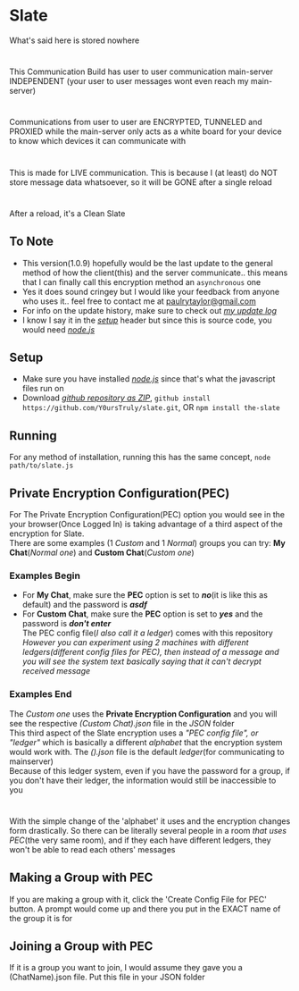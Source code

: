 # Slate
What's said here is stored nowhere
#
This Communication Build has user to user communication main-server INDEPENDENT (your user to user messages wont even reach my main-server)
#
Communications from user to user are ENCRYPTED, TUNNELED and PROXIED while the main-server only acts as a white board for your device to know which devices it can communicate with
#
This is made for LIVE communication. This is because I (at least) do NOT store message data whatsoever, so it will be GONE after a single reload
#
After a reload, it's a Clean Slate

## To Note
- This version(1.0.9) hopefully would be the last update to the general method of how the client(this) and the server communicate.. this means that I can finally call this encryption method an `asynchronous` one
- Yes it does sound cringey but I would like your feedback from anyone who uses it.. feel free to contact me at [paulrytaylor@gmail.com](mailto:paulrytaylor@gmail.com)
- For info on the update history, make sure to check out *[my update log](https://github.com/Y0ursTruly/slate/blob/master/UpdateLog.md)*
- I know I say it in the *[setup](#setup)* header but since this is source code, you would need *[node.js](https://nodejs.org/)*

## Setup
- Make sure you have installed *[node.js](https://nodejs.org/)* since that's what the javascript files run on
- Download *[github repository as ZIP](https://github.com/Y0ursTruly/slate/archive/refs/heads/master.zip)*, `github install https://github.com/Y0ursTruly/slate.git`, OR `npm install the-slate`

## Running
For any method of installation, running this has the same concept, `node path/to/slate.js`

## Private Encryption Configuration(PEC)
For The Private Encryption Configuration(PEC) option you would see in the your browser(Once Logged In) is taking advantage of a third aspect of the encryption for Slate.
<br>There are some examples (1 *Custom* and 1 *Normal*) groups you can try: **My Chat**(*Normal one*) and **Custom Chat**(*Custom one*)
### Examples Begin
- For **My Chat**, make sure the **PEC** option is set to ***no***(it is like this as default) and the password is ***asdf***
- For **Custom Chat**, make sure the **PEC** option is set to ***yes*** and the password is ***don't enter***
<br>The PEC config file(*I also call it a ledger*) comes with this repository
<br>*However you can experiment using 2 machines with different ledgers(different config files for PEC), then instead of a message and you will see the system text basically saying that it can't decrypt received message*
### Examples End
The *Custom one* uses the **Private Encryption Configuration** and you will see the respective *(Custom Chat).json* file in the *JSON* folder
<br>This third aspect of the Slate encryption uses a *"PEC config file", or "ledger"* which is basically a different *alphabet* that the encryption system would work with. The *().json* file is the default *ledger*(for communicating to mainserver)
<br>Because of this ledger system, even if you have the password for a group, if you don't have their ledger, the information would still be inaccessible to you
#
With the simple change of the 'alphabet' it uses and the encryption changes form drastically. So there can be literally several people in a room *that uses PEC*(the very same room), and if they each have different ledgers, they won't be able to read each others' messages
## Making a Group with PEC
If you are making a group with it, click the 'Create Config File for PEC' button. A prompt would come up and there you put in the EXACT name of the group it is for
## Joining a Group with PEC
If it is a group you want to join, I would assume they gave you a (ChatName).json file. Put this file in your JSON folder
